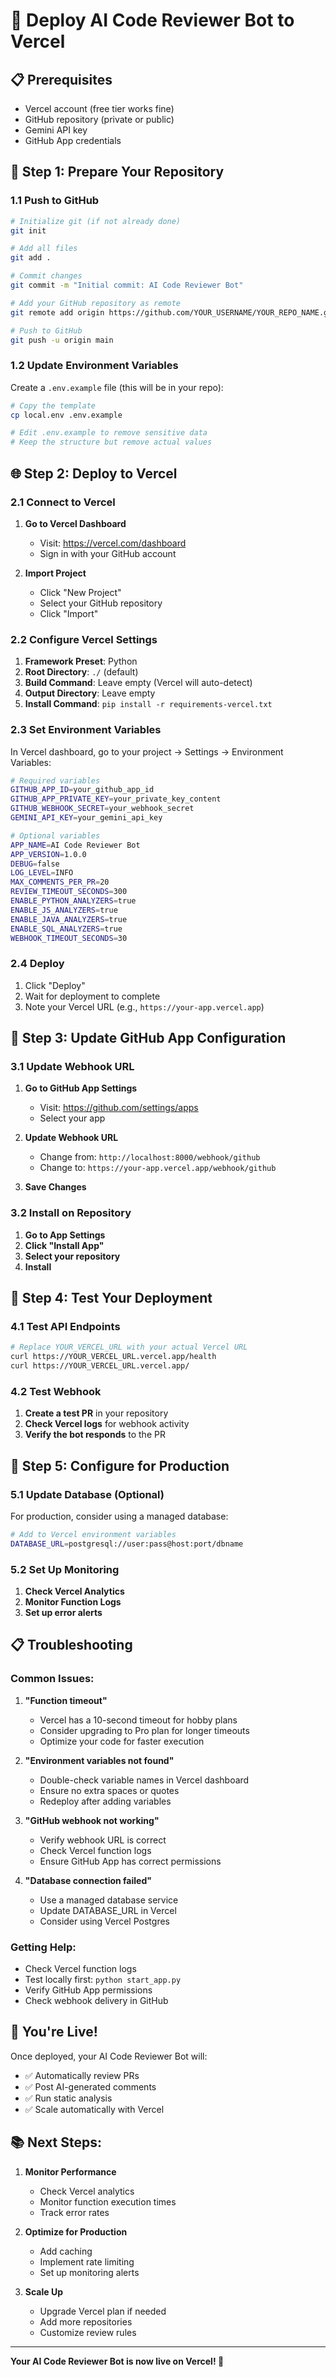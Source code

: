 # 🚀 Deploy AI Code Reviewer Bot to Vercel

## 📋 **Prerequisites**

- Vercel account (free tier works fine)
- GitHub repository (private or public)
- Gemini API key
- GitHub App credentials

## 🔧 **Step 1: Prepare Your Repository**

### **1.1 Push to GitHub**

```bash
# Initialize git (if not already done)
git init

# Add all files
git add .

# Commit changes
git commit -m "Initial commit: AI Code Reviewer Bot"

# Add your GitHub repository as remote
git remote add origin https://github.com/YOUR_USERNAME/YOUR_REPO_NAME.git

# Push to GitHub
git push -u origin main
```

### **1.2 Update Environment Variables**

Create a `.env.example` file (this will be in your repo):

```bash
# Copy the template
cp local.env .env.example

# Edit .env.example to remove sensitive data
# Keep the structure but remove actual values
```

## 🌐 **Step 2: Deploy to Vercel**

### **2.1 Connect to Vercel**

1. **Go to Vercel Dashboard**
   - Visit: https://vercel.com/dashboard
   - Sign in with your GitHub account

2. **Import Project**
   - Click "New Project"
   - Select your GitHub repository
   - Click "Import"

### **2.2 Configure Vercel Settings**

1. **Framework Preset**: Python
2. **Root Directory**: `./` (default)
3. **Build Command**: Leave empty (Vercel will auto-detect)
4. **Output Directory**: Leave empty
5. **Install Command**: `pip install -r requirements-vercel.txt`

### **2.3 Set Environment Variables**

In Vercel dashboard, go to your project → Settings → Environment Variables:

```bash
# Required variables
GITHUB_APP_ID=your_github_app_id
GITHUB_APP_PRIVATE_KEY=your_private_key_content
GITHUB_WEBHOOK_SECRET=your_webhook_secret
GEMINI_API_KEY=your_gemini_api_key

# Optional variables
APP_NAME=AI Code Reviewer Bot
APP_VERSION=1.0.0
DEBUG=false
LOG_LEVEL=INFO
MAX_COMMENTS_PER_PR=20
REVIEW_TIMEOUT_SECONDS=300
ENABLE_PYTHON_ANALYZERS=true
ENABLE_JS_ANALYZERS=true
ENABLE_JAVA_ANALYZERS=true
ENABLE_SQL_ANALYZERS=true
WEBHOOK_TIMEOUT_SECONDS=30
```

### **2.4 Deploy**

1. Click "Deploy"
2. Wait for deployment to complete
3. Note your Vercel URL (e.g., `https://your-app.vercel.app`)

## 🐙 **Step 3: Update GitHub App Configuration**

### **3.1 Update Webhook URL**

1. **Go to GitHub App Settings**
   - Visit: https://github.com/settings/apps
   - Select your app

2. **Update Webhook URL**
   - Change from: `http://localhost:8000/webhook/github`
   - Change to: `https://your-app.vercel.app/webhook/github`

3. **Save Changes**

### **3.2 Install on Repository**

1. **Go to App Settings**
2. **Click "Install App"**
3. **Select your repository**
4. **Install**

## 🧪 **Step 4: Test Your Deployment**

### **4.1 Test API Endpoints**

```bash
# Replace YOUR_VERCEL_URL with your actual Vercel URL
curl https://YOUR_VERCEL_URL.vercel.app/health
curl https://YOUR_VERCEL_URL.vercel.app/
```

### **4.2 Test Webhook**

1. **Create a test PR** in your repository
2. **Check Vercel logs** for webhook activity
3. **Verify the bot responds** to the PR

## 🔧 **Step 5: Configure for Production**

### **5.1 Update Database (Optional)**

For production, consider using a managed database:

```bash
# Add to Vercel environment variables
DATABASE_URL=postgresql://user:pass@host:port/dbname
```

### **5.2 Set Up Monitoring**

1. **Check Vercel Analytics**
2. **Monitor Function Logs**
3. **Set up error alerts**

## 📋 **Troubleshooting**

### **Common Issues:**

1. **"Function timeout"**
   - Vercel has a 10-second timeout for hobby plans
   - Consider upgrading to Pro plan for longer timeouts
   - Optimize your code for faster execution

2. **"Environment variables not found"**
   - Double-check variable names in Vercel dashboard
   - Ensure no extra spaces or quotes
   - Redeploy after adding variables

3. **"GitHub webhook not working"**
   - Verify webhook URL is correct
   - Check Vercel function logs
   - Ensure GitHub App has correct permissions

4. **"Database connection failed"**
   - Use a managed database service
   - Update DATABASE_URL in Vercel
   - Consider using Vercel Postgres

### **Getting Help:**

- Check Vercel function logs
- Test locally first: `python start_app.py`
- Verify GitHub App permissions
- Check webhook delivery in GitHub

## 🎉 **You're Live!**

Once deployed, your AI Code Reviewer Bot will:
- ✅ Automatically review PRs
- ✅ Post AI-generated comments
- ✅ Run static analysis
- ✅ Scale automatically with Vercel

## 📚 **Next Steps:**

1. **Monitor Performance**
   - Check Vercel analytics
   - Monitor function execution times
   - Track error rates

2. **Optimize for Production**
   - Add caching
   - Implement rate limiting
   - Set up monitoring alerts

3. **Scale Up**
   - Upgrade Vercel plan if needed
   - Add more repositories
   - Customize review rules

---

**Your AI Code Reviewer Bot is now live on Vercel! 🚀**
